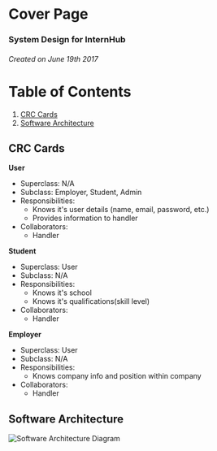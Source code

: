 # Cover Page
### System Design for InternHub
###### Created on June 19th 2017

# Table of Contents
1. [CRC Cards](#crc-cards)
2. [Software Architecture](#software-architecture)

## CRC Cards
**User**  
- Superclass: N/A 
- Subclass: Employer, Student, Admin
- Responsibilities: 
  * Knows it's user details (name, email, password, etc.)
  * Provides information to handler
- Collaborators:   
  * Handler
  
**Student**
- Superclass: User
- Subclass: N/A
- Responsibilities: 
  * Knows it's school
  * Knows it's qualifications(skill level)
- Collaborators:   
  * Handler
  
 **Employer**
- Superclass: User
- Subclass: N/A
- Responsibilities: 
  * Knows company info and position within company
- Collaborators:   
  * Handler
  
  
  
## Software Architecture 

![Software Architecture Diagram](https://github.com/UTSCCSCC01/Better-Jobs/blob/master/images/design/systemarch.png "Software Architecture Diagram")

